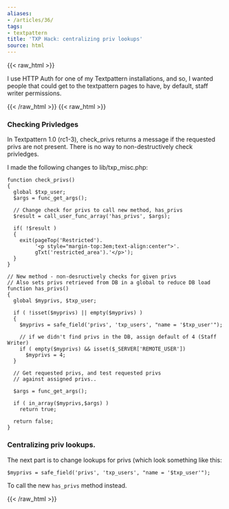 ```yaml
---
aliases:
- /articles/36/
tags:
- textpattern
title: 'TXP Hack: centralizing priv lookups'
source: html
---
```

{{< raw_html >}}
<p>I use <span class="caps">HTTP</span> Auth for one of my Textpattern installations, and so, I wanted people that could get to the textpattern pages to have, by default, staff writer permissions.</p>
{{< /raw_html >}}
<!--more-->
{{< raw_html >}}
<h3>Checking Privledges</h3>

<p>In Textpattern 1.0 (rc1-3), check_privs returns a message if the requested privs are not present. There is no way to non-destructively check privledges.</p>

<p>I made the following changes to lib/txp_misc.php:</p>

<pre><code>function check_privs()
{
  global $txp_user;
  $args = func_get_args();

  // Change check for privs to call new method, has_privs
  $result = call_user_func_array('has_privs', $args);

  if( !$result )
  {
    exit(pageTop('Restricted').
         '&lt;p style=&quot;margin-top:3em;text-align:center&quot;&gt;'.
         gTxt('restricted_area').'&lt;/p&gt;');
  }
}

// New method - non-desructively checks for given privs
// Also sets privs retrieved from DB in a global to reduce DB load
function has_privs()
{
  global $myprivs, $txp_user;

  if ( !isset($myprivs) || empty($myprivs) )
  {
    $myprivs = safe_field('privs', 'txp_users', &quot;name = '$txp_user'&quot;);

    // if we didn't find privs in the DB, assign default of 4 (Staff Writer)
    if ( empty($myprivs) &amp;&amp; isset($_SERVER['REMOTE_USER'])
      $myprivs = 4;
  }

  // Get requested privs, and test requested privs
  // against assigned privs..

  $args = func_get_args();

  if ( in_array($myprivs,$args) )
    return true;

  return false;
}
</code></pre>

<h3>Centralizing priv lookups.</h3>

<p>The next part is to change lookups for privs (which look something like this: </p>

<p><code>$myprivs = safe_field('privs', 'txp_users', &quot;name = '$txp_user'&quot;);</code></p>

<p>To call the new <code>has_privs</code> method instead.</p>
{{< /raw_html >}}
